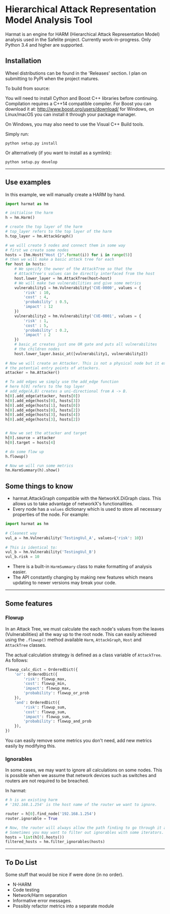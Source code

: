 # Hierarchical Attack Representation Model Analysis Tool

Harmat is an engine for HARM (Hierarchical Attack Representation Model) analysis used in the Safelite project.
Currently work-in-progress. Only Python 3.4 and higher are supported.

## Installation

Wheel distributions can be found in the 'Releases' section. I plan on submitting to PyPI when the project matures.

To build from source:

You will need to install Cython and Boost C++ libraries before continuing.
Compilation requires a C++14 compatible compiler.
For Boost you can download it at: http://www.boost.org/users/download/ for Windows, on Linux/macOS you can install it through your package manager.

On Windows, you may also need to use the Visual C++ Build tools.

Simply run:

`python setup.py install`

Or alternatively (if you want to install as a symlink):

`python setup.py develop`

---

## Use examples

In this example, we will manually create a HARM by hand.

```python
import harmat as hm

# initialise the harm
h = hm.Harm()

# create the top layer of the harm
# top_layer refers to the top layer of the harm
h.top_layer = hm.AttackGraph()

# we will create 5 nodes and connect them in some way
# first we create some nodes
hosts = [hm.Host("Host {}".format(i)) for i in range(5)]
# then we will make a basic attack tree for each
for host in hosts:
    # We specify the owner of the AttackTree so that the
    # AttackTree's values can be directly interfaced from the host
    host.lower_layer = hm.AttackTree(host=host)
    # We will make two vulnerabilities and give some metrics
    vulnerability1 = hm.Vulnerability('CVE-0000', values = {
        'risk' : 10,
        'cost' : 4,
        'probability' : 0.5,
        'impact' : 12
    })
    vulnerability2 = hm.Vulnerability('CVE-0001', values = {
        'risk' : 1,
        'cost' : 5,
        'probability' : 0.2,
        'impact' : 2
    })
    # basic_at creates just one OR gate and puts all vulnerabilites
    # the children nodes
    host.lower_layer.basic_at([vulnerability1, vulnerability2])
    
# Now we will create an Attacker. This is not a physical node but it exists to describe
# the potential entry points of attackers.
attacker = hm.Attacker() 

# To add edges we simply use the add_edge function
# here h[0] refers to the top layer
# add_edge(A,B) creates a uni-directional from A -> B.
h[0].add_edge(attacker, hosts[0]) 
h[0].add_edge(hosts[0], hosts[3])
h[0].add_edge(hosts[1], hosts[0])
h[0].add_edge(hosts[0], hosts[2])
h[0].add_edge(hosts[3], hosts[4])
h[0].add_edge(hosts[3], hosts[2])


# Now we set the attacker and target
h[0].source = attacker
h[0].target = hosts[4]

# do some flow up
h.flowup()

# Now we will run some metrics
hm.HarmSummary(h).show()
```

## Some things to know

* harmat.AttackGraph compatible with the NetworkX.DiGraph class. This allows us to take advantage of networkX's functionalities.
* Every node has a `values` dictionary which is used to store all necessary properties of the node.
For example:
 
```python
import harmat as hm
     
# Cleanest way
vul_a = hm.Vulnerability('TestingVul_A', values={'risk': 10}) 
     
# This is identical to:
vul_b = hm.Vulnerability('TestingVul_B')
vul_b.risk = 10
```
* There is a built-in `HarmSummary` class to make formatting of analysis easier.
* The API constantly changing by making new features
which means updating to newer versions may break your code.

---
## Some features

### Flowup

In an Attack Tree, we must calculate the each node's values from the leaves (Vulnerabilities) all the way up to the
root node. This can easily achieved using the `.flowup()` method available `Harm`, `AttackGraph`, `Host` and `AttackTree`
classes. 

The actual calculation strategy is defined as a class variable of `AttackTree`. As follows:
```python
flowup_calc_dict = OrderedDict({
    'or': OrderedDict({
        'risk': flowup_max,
        'cost': flowup_min,
        'impact': flowup_max,
        'probability': flowup_or_prob
    }),
    'and': OrderedDict({
        'risk': flowup_sum,
        'cost': flowup_sum,
        'impact': flowup_sum,
        'probability': flowup_and_prob
    }),
})
```
You can easily remove some metrics you don't need, add new metrics easily by modifying this.

### Ignorables

In some cases, we may want to ignore all calculations on some nodes. This is possible when we assume that network devices
such as switches and routers are not required to be breached.

In harmat:
```python
# h is an existing harm
# '192.168.1.254' is the host name of the router we want to ignore.

router = h[0].find_node('192.168.1.254')
router.ignorable = True

# Now, the router will always allow the path finding to go through it and not exist in any attack paths.
# Sometimes you may want to filter out ignorables with some iterators.
hosts = list(h[0].hosts())
filtered_hosts = hm.filter_ignorables(hosts)
```

------

## To Do List 

Some stuff that would be nice if were done (in no order).

* N-HARM
* Code testing
* Network/Harm separation
* Informative error messages.
* Possibly refactor metrics into a separate module
